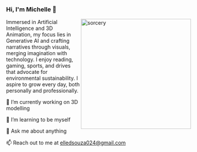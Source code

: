 ### Hi, I'm Michelle :hibiscus:
<img align="right" alt="sorcery" width="300" src="https://i.pinimg.com/564x/70/7c/20/707c20db9e135d7aa914b0971fae05bb.jpg">
<p align="left">
Immersed in Artificial Intelligence and 3D Animation, my focus lies in Generative AI and crafting narratives through visuals, merging imagination with technology. I enjoy reading, gaming, sports, and drives that advocate for environmental sustainability. I aspire to grow every day, both personally and professionally.

🔭 I’m currently working on 3D modelling

🌱 I’m learning to be myself

💬 Ask me about anything

📫 Reach out to me at elledsouza024@gmail.com
